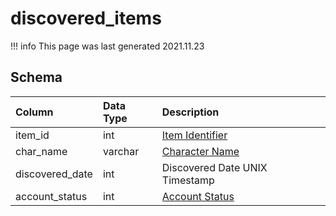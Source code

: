 # discovered_items

!!! info
	This page was last generated 2021.11.23

## Schema
| Column | Data Type | Description |
| :--- | :--- | :--- |
| item_id | int | [Item Identifier](../../schema/items/items.md) |
| char_name | varchar | [Character Name](../../schema/characters/character_data.md) |
| discovered_date | int | Discovered Date UNIX Timestamp |
| account_status | int | [Account Status](../../../../server/player/status-levels) |

